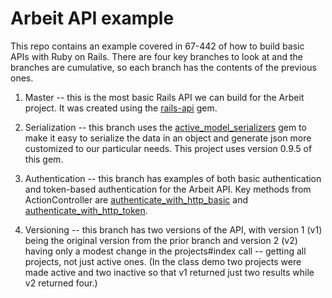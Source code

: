 Arbeit API example
===

This repo contains an example covered in 67-442 of how to build basic APIs with Ruby on Rails.  There are four key branches to look at and the branches are cumulative, so each branch has the contents of the previous ones.

1. Master -- this is the most basic Rails API we can build for the Arbeit project.  It was created using the [rails-api](https://github.com/rails-api/rails-api) gem.

1. Serialization -- this branch uses the [active_model_serializers](https://github.com/rails-api/active_model_serializers) gem to make it easy to serialize the data in an object and generate json more customized to our particular needs.  This project uses version 0.9.5 of this gem.

1. Authentication -- this branch has examples of both basic authentication and token-based authentication for the Arbeit API.  Key methods from ActionController are [authenticate_with_http_basic](http://api.rubyonrails.org/classes/ActionController/HttpAuthentication/Basic/ControllerMethods.html) and [authenticate_with_http_token](http://api.rubyonrails.org/classes/ActionController/HttpAuthentication/Token/ControllerMethods.html).

1. Versioning -- this branch has two versions of the API, with version 1 (v1) being the original version from the prior branch and version 2 (v2) having only a modest change in the projects#index call -- getting all projects, not just active ones. (In the class demo two projects were made active and two inactive so that v1 returned just two results while v2 returned four.)